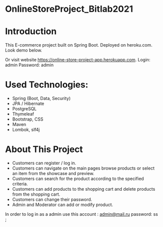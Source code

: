 # OnlineStoreProject_Bitlab2021

# Introduction

This E-commerce project built on Spring Boot.
Deployed on heroku.com.
Look demo below.

Or visit website https://online-store-project-app.herokuapp.com.
Login: admin 
Password: admin

# Used Technologies:

- Spring (Boot, Data, Security)
- JPA / Hibernate
- PostgreSQL
- Thymeleaf
- Bootstrap, CSS
- Maven
- Lombok, slf4j

# About This Project

- Customers can register / log in.
- Customers can navigate on the main pages browse products or select an item from the showcase and preview.
- Customers can search for the product according to the specified criteria.
- Customers can add products to the shopping cart and delete products from the shopping cart.
- Customers can change their password.
- Admin and Moderator can add or modify product.

In order to log in as a admin use this account :  admin@mail.ru    password: ss ; 



